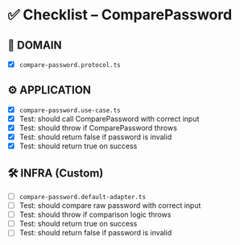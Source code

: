 # ✅ Checklist – ComparePassword

## 🧩 DOMAIN

- [x] `compare-password.protocol.ts`

## ⚙️ APPLICATION

- [x] `compare-password.use-case.ts`
- [x] Test: should call ComparePassword with correct input
- [x] Test: should throw if ComparePassword throws
- [x] Test: should return false if password is invalid
- [x] Test: should return true on success

## 🛠️ INFRA (Custom)

- [ ] `compare-password.default-adapter.ts`
- [ ] Test: should compare raw password with correct input
- [ ] Test: should throw if comparison logic throws
- [ ] Test: should return true on success
- [ ] Test: should return false if password is invalid
